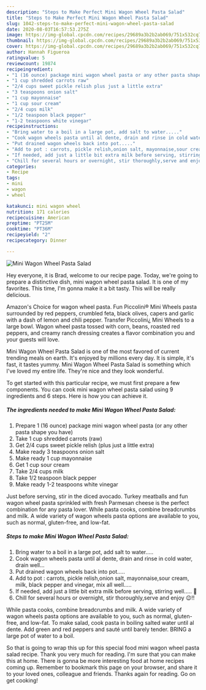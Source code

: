 ```yaml
---
description: "Steps to Make Perfect Mini Wagon Wheel Pasta Salad"
title: "Steps to Make Perfect Mini Wagon Wheel Pasta Salad"
slug: 1042-steps-to-make-perfect-mini-wagon-wheel-pasta-salad
date: 2020-08-03T16:57:53.275Z
image: https://img-global.cpcdn.com/recipes/29689a3b2b2ab069/751x532cq70/mini-wagon-wheel-pasta-salad-recipe-main-photo.jpg
thumbnail: https://img-global.cpcdn.com/recipes/29689a3b2b2ab069/751x532cq70/mini-wagon-wheel-pasta-salad-recipe-main-photo.jpg
cover: https://img-global.cpcdn.com/recipes/29689a3b2b2ab069/751x532cq70/mini-wagon-wheel-pasta-salad-recipe-main-photo.jpg
author: Hannah Figueroa
ratingvalue: 5
reviewcount: 19874
recipeingredient:
- "1 (16 ounce) package mini wagon wheel pasta or any other pasta shape you have"
- "1 cup shredded carrots raw"
- "2/4 cups sweet pickle relish plus just a little extra"
- "3 teaspoons onion salt"
- "1 cup mayonnaise"
- "1 cup sour cream"
- "2/4 cups milk"
- "1/2 teaspoon black pepper"
- "1-2 teaspoons white vinegar"
recipeinstructions:
- "Bring water to a boil in a large pot, add salt to water....."
- "Cook wagon wheels pasta until al dente, drain and rinse in cold water, drain well..."
- "Put drained wagon wheels back into pot....."
- "Add to pot : carrots, pickle relish,onion salt, mayonnaise,sour cream, milk, black pepper and vinegar, mix all well....."
- "If needed, add just a little bit extra milk before serving, stirring well..... 🙂"
- "Chill for several hours or overnight, stir thoroughly,serve and enjoy 😉!!"
categories:
- Recipe
tags:
- mini
- wagon
- wheel

katakunci: mini wagon wheel 
nutrition: 171 calories
recipecuisine: American
preptime: "PT25M"
cooktime: "PT36M"
recipeyield: "2"
recipecategory: Dinner

---
```



![Mini Wagon Wheel Pasta Salad](https://img-global.cpcdn.com/recipes/29689a3b2b2ab069/751x532cq70/mini-wagon-wheel-pasta-salad-recipe-main-photo.jpg)

Hey everyone, it is Brad, welcome to our recipe page. Today, we're going to prepare a distinctive dish, mini wagon wheel pasta salad. It is one of my favorites. This time, I'm gonna make it a bit tasty. This will be really delicious.

Amazon&#39;s Choice for wagon wheel pasta. Fun Piccolini® Mini Wheels pasta surrounded by red peppers, crumbled feta, black olives, capers and garlic with a dash of lemon and chili pepper. Transfer Piccolini¿ Mini Wheels to a large bowl. Wagon wheel pasta tossed with corn, beans, roasted red peppers, and creamy ranch dressing creates a flavor combination you and your guests will love.

Mini Wagon Wheel Pasta Salad is one of the most favored of current trending meals on earth. It's enjoyed by millions every day. It is simple, it's fast, it tastes yummy. Mini Wagon Wheel Pasta Salad is something which I've loved my entire life. They're nice and they look wonderful.


To get started with this particular recipe, we must first prepare a few components. You can cook mini wagon wheel pasta salad using 9 ingredients and 6 steps. Here is how you can achieve it.

<!--inarticleads1-->

##### The ingredients needed to make Mini Wagon Wheel Pasta Salad:

1. Prepare 1 (16 ounce) package mini wagon wheel pasta (or any other pasta shape you have)
1. Take 1 cup shredded carrots (raw)
1. Get 2/4 cups sweet pickle relish (plus just a little extra)
1. Make ready 3 teaspoons onion salt
1. Make ready 1 cup mayonnaise
1. Get 1 cup sour cream
1. Take 2/4 cups milk
1. Take 1/2 teaspoon black pepper
1. Make ready 1-2 teaspoons white vinegar


Just before serving, stir in the diced avocado. Turkey meatballs and fun wagon wheel pasta sprinkled with fresh Parmesan cheese is the perfect combination for any pasta lover. While pasta cooks, combine breadcrumbs and milk. A wide variety of wagon wheels pasta options are available to you, such as normal, gluten-free, and low-fat. 

<!--inarticleads2-->

##### Steps to make Mini Wagon Wheel Pasta Salad:

1. Bring water to a boil in a large pot, add salt to water.....
1. Cook wagon wheels pasta until al dente, drain and rinse in cold water, drain well...
1. Put drained wagon wheels back into pot.....
1. Add to pot : carrots, pickle relish,onion salt, mayonnaise,sour cream, milk, black pepper and vinegar, mix all well.....
1. If needed, add just a little bit extra milk before serving, stirring well..... 🙂
1. Chill for several hours or overnight, stir thoroughly,serve and enjoy 😉!!


While pasta cooks, combine breadcrumbs and milk. A wide variety of wagon wheels pasta options are available to you, such as normal, gluten-free, and low-fat. To make salad, cook pasta in boiling salted water until al dente. Add green and red peppers and sauté until barely tender. BRING a large pot of water to a boil. 

So that is going to wrap this up for this special food mini wagon wheel pasta salad recipe. Thank you very much for reading. I'm sure that you can make this at home. There is gonna be more interesting food at home recipes coming up. Remember to bookmark this page on your browser, and share it to your loved ones, colleague and friends. Thanks again for reading. Go on get cooking!
